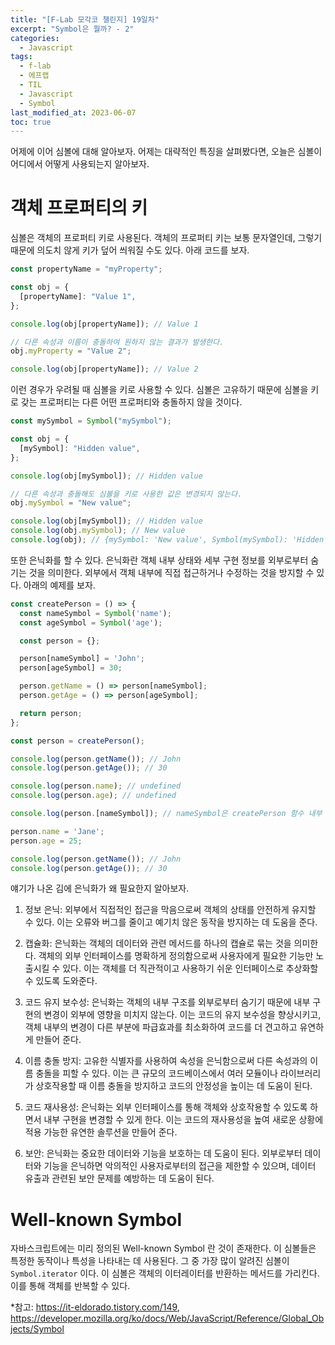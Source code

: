 ```yaml
---
title: "[F-Lab 모각코 챌린지] 19일차"
excerpt: "Symbol은 뭘까? - 2"
categories:
  - Javascript
tags:
  - f-lab
  - 에프랩
  - TIL
  - Javascript
  - Symbol
last_modified_at: 2023-06-07
toc: true
---
```


어제에 이어 심볼에 대해 알아보자. 어제는 대략적인 특징을 살펴봤다면, 오늘은 심볼이 어디에서 어떻게 사용되는지 알아보자.

# 객체 프로퍼티의 키

심볼은 객체의 프로퍼티 키로 사용된다. 객체의 프로퍼티 키는 보통 문자열인데, 그렇기 때문에 의도치 않게 키가 덮어 씌워질 수도 있다. 아래 코드를 보자.

```javascript
const propertyName = "myProperty";

const obj = {
  [propertyName]: "Value 1",
};

console.log(obj[propertyName]); // Value 1

// 다른 속성과 이름이 충돌하여 원하지 않는 결과가 발생한다.
obj.myProperty = "Value 2";

console.log(obj[propertyName]); // Value 2
```

이런 경우가 우려될 때 심볼을 키로 사용할 수 있다. 심볼은 고유하기 때문에 심볼을 키로 갖는 프로퍼티는 다른 어떤 프로퍼티와 충돌하지 않을 것이다.

```javascript
const mySymbol = Symbol("mySymbol");

const obj = {
  [mySymbol]: "Hidden value",
};

console.log(obj[mySymbol]); // Hidden value

// 다른 속성과 충돌해도 심볼을 키로 사용한 값은 변경되지 않는다.
obj.mySymbol = "New value";

console.log(obj[mySymbol]); // Hidden value
console.log(obj.mySymbol); // New value
console.log(obj); // {mySymbol: 'New value', Symbol(mySymbol): 'Hidden value'}
```

또한 은닉화를 할 수 있다. 은닉화란 객체 내부 상태와 세부 구현 정보를 외부로부터 숨기는 것을 의미한다. 외부에서 객체 내부에 직접 접근하거나 수정하는 것을 방지할 수 있다. 아래의 예제를 보자.

```javascript
const createPerson = () => {
  const nameSymbol = Symbol('name');
  const ageSymbol = Symbol('age');

  const person = {};

  person[nameSymbol] = 'John';
  person[ageSymbol] = 30;

  person.getName = () => person[nameSymbol];
  person.getAge = () => person[ageSymbol];

  return person;
};

const person = createPerson();

console.log(person.getName()); // John
console.log(person.getAge()); // 30

console.log(person.name); // undefined
console.log(person.age); // undefined

console.log(person.[nameSymbol]); // nameSymbol은 createPerson 함수 내부 스코프에서만 접근할 수 있다. 따라서 Uncaught ReferenceError: nameSymbol is not defined

person.name = 'Jane';
person.age = 25;

console.log(person.getName()); // John
console.log(person.getAge()); // 30
```

얘기가 나온 김에 은닉화가 왜 필요한지 알아보자.

1. 정보 은닉: 외부에서 직접적인 접근을 막음으로써 객체의 상태를 안전하게 유지할 수 있다. 이는 오류와 버그를 줄이고 예기치 않은 동작을 방지하는 데 도움을 준다.

2. 캡슐화: 은닉화는 객체의 데이터와 관련 메서드를 하나의 캡슐로 묶는 것을 의미한다. 객체의 외부 인터페이스를 명확하게 정의함으로써 사용자에게 필요한 기능만 노출시킬 수 있다. 이는 객체를 더 직관적이고 사용하기 쉬운 인터페이스로 추상화할 수 있도록 도와준다.

3. 코드 유지 보수성: 은닉화는 객체의 내부 구조를 외부로부터 숨기기 때문에 내부 구현의 변경이 외부에 영향을 미치지 않는다. 이는 코드의 유지 보수성을 향상시키고, 객체 내부의 변경이 다른 부분에 파급효과를 최소화하여 코드를 더 견고하고 유연하게 만들어 준다.

4. 이름 충돌 방지: 고유한 식별자를 사용하여 속성을 은닉함으로써 다른 속성과의 이름 충돌을 피할 수 있다. 이는 큰 규모의 코드베이스에서 여러 모듈이나 라이브러리가 상호작용할 때 이름 충돌을 방지하고 코드의 안정성을 높이는 데 도움이 된다.

5. 코드 재사용성: 은닉화는 외부 인터페이스를 통해 객체와 상호작용할 수 있도록 하면서 내부 구현을 변경할 수 있게 한다. 이는 코드의 재사용성을 높여 새로운 상황에 적용 가능한 유연한 솔루션을 만들어 준다.

6. 보안: 은닉화는 중요한 데이터와 기능을 보호하는 데 도움이 된다. 외부로부터 데이터와 기능을 은닉하면 악의적인 사용자로부터의 접근을 제한할 수 있으며, 데이터 유출과 관련된 보안 문제를 예방하는 데 도움이 된다.

# Well-known Symbol

자바스크립트에는 미리 정의된 Well-known Symbol 란 것이 존재한다. 이 심볼들은 특정한 동작이나 특성을 나타내는 데 사용된다. 그 중 가장 많이 알려진 심볼이 `Symbol.iterator` 이다. 이 심볼은 객체의 이터레이터를 반환하는 메서드를 가리킨다. 이를 통해 객체를 반복할 수 있다.

\*참고: <https://it-eldorado.tistory.com/149>,
<https://developer.mozilla.org/ko/docs/Web/JavaScript/Reference/Global_Objects/Symbol>
